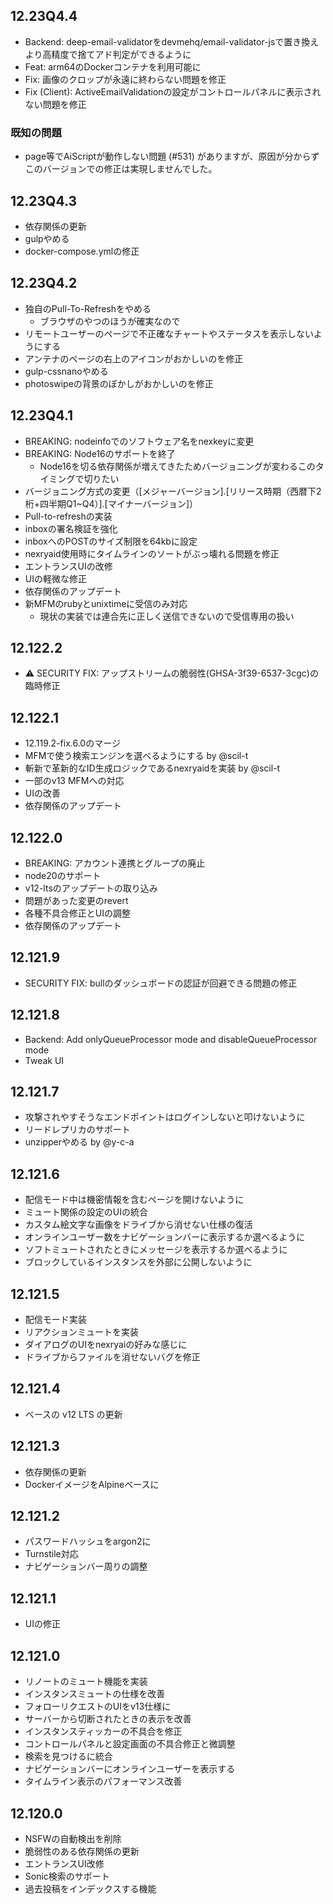 ## 12.23Q4.4
 - Backend: deep-email-validatorをdevmehq/email-validator-jsで置き換えより高精度で捨てアド判定ができるように
 - Feat: arm64のDockerコンテナを利用可能に
 - Fix: 画像のクロップが永遠に終わらない問題を修正
 - Fix (Client): ActiveEmailValidationの設定がコントロールパネルに表示されない問題を修正

### 既知の問題
 - page等でAiScriptが動作しない問題 (#531) がありますが、原因が分からずこのバージョンでの修正は実現しませんでした。

## 12.23Q4.3
 - 依存関係の更新
 - gulpやめる
 - docker-compose.ymlの修正

## 12.23Q4.2
 - 独自のPull-To-Refreshをやめる
   * ブラウザのやつのほうが確実なので
 - リモートユーザーのページで不正確なチャートやステータスを表示しないようにする
 - アンテナのページの右上のアイコンがおかしいのを修正
 - gulp-cssnanoやめる
 - photoswipeの背景のぼかしがおかしいのを修正

## 12.23Q4.1
 - BREAKING: nodeinfoでのソフトウェア名をnexkeyに変更
 - BREAKING: Node16のサポートを終了
   * Node16を切る依存関係が増えてきたためバージョニングが変わるこのタイミングで切りたい
 - バージョニング方式の変更（[メジャーバージョン].[リリース時期（西暦下2桁+四半期Q1~Q4）].[マイナーバージョン]）
 - Pull-to-refreshの実装
 - inboxの署名検証を強化
 - inboxへのPOSTのサイズ制限を64kbに設定
 - nexryaid使用時にタイムラインのソートがぶっ壊れる問題を修正
 - エントランスUIの改修
 - UIの軽微な修正
 - 依存関係のアップデート
 - 新MFMのrubyとunixtimeに受信のみ対応 
   * 現状の実装では連合先に正しく送信できないので受信専用の扱い 

## 12.122.2
- ⚠ SECURITY FIX: アップストリームの脆弱性(GHSA-3f39-6537-3cgc)の臨時修正

## 12.122.1
 - 12.119.2-fix.6.0のマージ
 - MFMで使う検索エンジンを選べるようにする by @scil-t
 - 斬新で革新的なID生成ロジックであるnexryaidを実装 by @scil-t
 - 一部のv13 MFMへの対応
 - UIの改善
 - 依存関係のアップデート

## 12.122.0
 - BREAKING: アカウント連携とグループの廃止
 - node20のサポート
 - v12-ltsのアップデートの取り込み
 - 問題があった変更のrevert
 - 各種不具合修正とUIの調整
 - 依存関係のアップデート

## 12.121.9
 - SECURITY FIX: bullのダッシュボードの認証が回避できる問題の修正

## 12.121.8
 - Backend: Add onlyQueueProcessor mode and disableQueueProcessor mode
 - Tweak UI

## 12.121.7
 - 攻撃されやすそうなエンドポイントはログインしないと叩けないように
 - リードレプリカのサポート
 - unzipperやめる by @y-c-a

## 12.121.6
 - 配信モード中は機密情報を含むページを開けないように
 - ミュート関係の設定のUIの統合
 - カスタム絵文字な画像をドライブから消せない仕様の復活
 - オンラインユーザー数をナビゲーションバーに表示するか選べるように
 - ソフトミュートされたときにメッセージを表示するか選べるように
 - ブロックしているインスタンスを外部に公開しないように

## 12.121.5
 - 配信モード実装
 - リアクションミュートを実装
 - ダイアログのUIをnexryaiの好みな感じに
 - ドライブからファイルを消せないバグを修正

## 12.121.4
 - ベースの v12 LTS の更新

## 12.121.3
 - 依存関係の更新
 - DockerイメージをAlpineベースに

## 12.121.2
 - パスワードハッシュをargon2に
 - Turnstile対応
 - ナビゲーションバー周りの調整

## 12.121.1
 - UIの修正

## 12.121.0
 - リノートのミュート機能を実装
 - インスタンスミュートの仕様を改善
 - フォローリクエストのUIをv13仕様に
 - サーバーから切断されたときの表示を改善
 - インスタンスティッカーの不具合を修正
 - コントロールパネルと設定画面の不具合修正と微調整
 - 検索を見つけるに統合
 - ナビゲーションバーにオンラインユーザーを表示する
 - タイムライン表示のパフォーマンス改善

## 12.120.0
 - NSFWの自動検出を削除
 - 脆弱性のある依存関係の更新
 - エントランスUI改修
 - Sonic検索のサポート
 - 過去投稿をインデックスする機能
